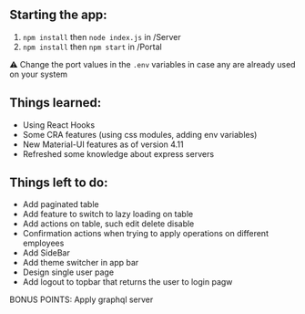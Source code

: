 ## Starting the app:
1. `npm install` then `node index.js` in /Server
2. `npm install` then `npm start` in /Portal

⚠ Change the port values in the `.env` variables in case any are already used on your system

## Things learned:
- Using React Hooks
- Some CRA features (using css modules, adding env variables)
- New Material-UI features as of version 4.11
- Refreshed some knowledge about express servers

## Things left to do:
- Add paginated table
- Add feature to switch to lazy loading on table
- Add actions on table, such edit delete disable
- Confirmation actions when trying to apply operations on different employees
- Add SideBar
- Add theme switcher in app bar
- Design single user page
- Add logout to topbar that returns the user to login pagw

BONUS POINTS: Apply graphql server